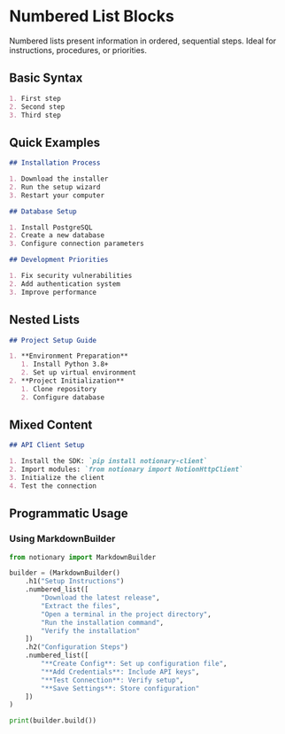 # Numbered List Blocks

Numbered lists present information in ordered, sequential steps. Ideal for instructions, procedures, or priorities.

## Basic Syntax

```markdown
1. First step
2. Second step
3. Third step
```

## Quick Examples

```markdown
## Installation Process

1. Download the installer
2. Run the setup wizard
3. Restart your computer
```

```markdown
## Database Setup

1. Install PostgreSQL
2. Create a new database
3. Configure connection parameters
```

```markdown
## Development Priorities

1. Fix security vulnerabilities
2. Add authentication system
3. Improve performance
```

## Nested Lists

```markdown
## Project Setup Guide

1. **Environment Preparation**
   1. Install Python 3.8+
   2. Set up virtual environment
2. **Project Initialization**
   1. Clone repository
   2. Configure database
```

## Mixed Content

```markdown
## API Client Setup

1. Install the SDK: `pip install notionary-client`
2. Import modules: `from notionary import NotionHttpClient`
3. Initialize the client
4. Test the connection
```

## Programmatic Usage

### Using MarkdownBuilder

```python
from notionary import MarkdownBuilder

builder = (MarkdownBuilder()
    .h1("Setup Instructions")
    .numbered_list([
        "Download the latest release",
        "Extract the files",
        "Open a terminal in the project directory",
        "Run the installation command",
        "Verify the installation"
    ])
    .h2("Configuration Steps")
    .numbered_list([
        "**Create Config**: Set up configuration file",
        "**Add Credentials**: Include API keys",
        "**Test Connection**: Verify setup",
        "**Save Settings**: Store configuration"
    ])
)

print(builder.build())
```
